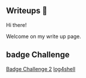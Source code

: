 ## Writeups :memo:

Hi there!

Welcome on my write up page.

## badge Challenge
[Badge Challenge 2](Badge%20Challenge%202.md)
[log4shell](Log4shell.md)